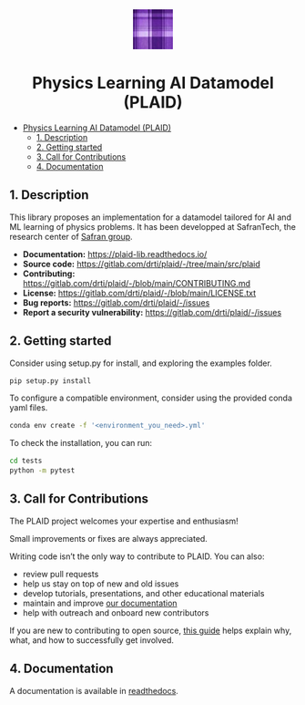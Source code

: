 <div align="center">
<img src="docs/source/images/plaid.jpg" width="70">

# Physics Learning AI Datamodel (PLAID)

</div>


- [Physics Learning AI Datamodel (PLAID)](#physics-learning-ai-datamodel-plaid)
  - [1. Description](#1-description)
  - [2. Getting started](#2-getting-started)
  - [3. Call for Contributions](#3-call-for-contributions)
  - [4. Documentation](#4-documentation)


## 1. Description

This library proposes an implementation for a datamodel tailored for AI and ML learning of physics problems.
It has been developped at SafranTech, the research center of [Safran group](https://www.safran-group.com/).

- **Documentation:** https://plaid-lib.readthedocs.io/
- **Source code:** https://gitlab.com/drti/plaid/-/tree/main/src/plaid
- **Contributing:** https://gitlab.com/drti/plaid/-/blob/main/CONTRIBUTING.md
- **License:** https://gitlab.com/drti/plaid/-/blob/main/LICENSE.txt
- **Bug reports:** https://gitlab.com/drti/plaid/-/issues
- **Report a security vulnerability:** https://gitlab.com/drti/plaid/-/issues


## 2. Getting started

Consider using setup.py for install, and exploring the examples folder.

```bash
pip setup.py install
```

To configure a compatible environment, consider using the provided conda yaml files.

```bash
conda env create -f '<environment_you_need>.yml'
```

To check the installation, you can run:
```bash
cd tests
python -m pytest
```

## 3. Call for Contributions

The PLAID project welcomes your expertise and enthusiasm!

Small improvements or fixes are always appreciated.

Writing code isn’t the only way to contribute to PLAID. You can also:
- review pull requests
- help us stay on top of new and old issues
- develop tutorials, presentations, and other educational materials
- maintain and improve [our documentation](https://plaid-lib.readthedocs.io/)
- help with outreach and onboard new contributors

If you are new to contributing to open source, [this guide](https://opensource.guide/how-to-contribute/) helps explain why, what,
and how to successfully get involved.

## 4. Documentation

A documentation is available in [readthedocs](https://plaid-lib.readthedocs.io/).
